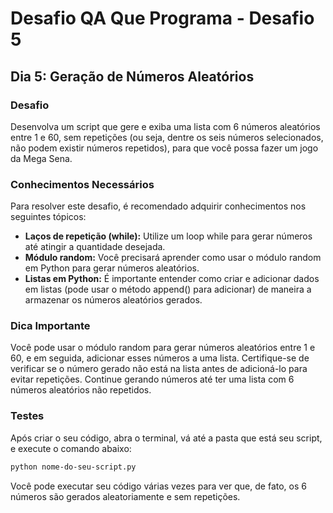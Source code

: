 # Desafio QA Que Programa - Desafio 5

## Dia 5: Geração de Números Aleatórios

### Desafio
Desenvolva um script que gere e exiba uma lista com 6 números aleatórios entre 1 e 60, sem repetições (ou seja, dentre os seis números selecionados, não podem existir números repetidos), para que você possa fazer um jogo da Mega Sena.

### Conhecimentos Necessários
Para resolver este desafio, é recomendado adquirir conhecimentos nos seguintes tópicos:

- **Laços de repetição (while):** Utilize um loop while para gerar números até atingir a quantidade desejada.
- **Módulo random:** Você precisará aprender como usar o módulo random em Python para gerar números aleatórios.
- **Listas em Python:** É importante entender como criar e adicionar dados em listas (pode usar o método append() para adicionar) de maneira a armazenar os números aleatórios gerados.

### Dica Importante
Você pode usar o módulo random para gerar números aleatórios entre 1 e 60, e em seguida, adicionar esses números a uma lista.
Certifique-se de verificar se o número gerado não está na lista antes de adicioná-lo para evitar repetições. Continue gerando números até ter uma lista com 6 números aleatórios não repetidos.

### Testes
Após criar o seu código, abra o terminal, vá até a pasta que está seu script, e execute o comando abaixo:

```bash
python nome-do-seu-script.py
```

Você pode executar seu código várias vezes para ver que, de fato, os 6 números são gerados aleatoriamente e sem repetições.
